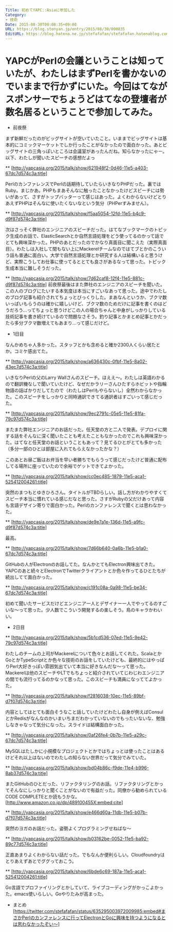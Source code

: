 ```yaml
---
Title: 初めてYAPC::Asiaに参加した
Category:
- 技術
Date: 2015-08-30T00:08:35+09:00
URL: https://blog.stenyan.jp/entry/2015/08/30/000835
EditURL: https://blog.hatena.ne.jp/stefafafan/stefafafan.hatenablog.com/atom/entry/6653458415119446058
---
```


YAPCがPerlの会議ということは知っていたが、わたしはまずPerlを書かないのでいままで行かずにいた。今回はてながスポンサーでちょうどはてなの登壇者が数名居るということで参加してみた。
====
* 前夜祭

まず新鮮だったのがビッグサイトが空いていたこと。いままでビッグサイトは基本的にコミックマーケットでしか行ったことがなかったので面白かった。あとビッグサイトの三角っぽいところは会議室があったんだね。知らなかったにゃー。
以下、わたしが聞いたスピーチの感想だよっ

** [http://yapcasia.org/2015/talk/show/621948f2-0d46-11e5-a403-67dc7d574c3a:title]

PerlのカンファレンスでPerlの話期待していたらいきなりPHPだった。裏ではRuby。まじかあ。PHPもまあそんなに触ったことなかったけどスピーチには勢いがあって、さすがトップバッターって感じはあった。よくわからないけどとりあえずPHPはそんなに使いたくないなという気分（PHPerすみません）。

** [http://yapcasia.org/2015/talk/show/f5aa5054-12fd-11e5-b4c9-d9f87d574c3a:title]

次はさっそく弊社のエンジニアのスピーチだった。はてなブックマークのトピック生成のお話で、ElasticSearchとか自然言語処理をどう使ってるのかって話でとても興味深かった。PHPのあとだったのでかなり真面目に聞こえた（実際真面目）。わたしは入社して間もない上にMackerelチームなのではてブとかのこういう話も普通に面白い。大学で自然言語処理とか研究する人は結構いると思うけど、実際こうしてお仕事に使ってるととても良さがあるなって思った。トピック生成本当に難しそうだった。

** [http://yapcasia.org/2015/talk/show/7d62caf8-12f4-11e5-881c-d9f87d574c3a:title]
前夜祭最後はまた弊社のエンジニアのスピーチを聞いた。この人のブログにたいする本気度は本当にすごいなあって思った。途中でわたしのブログ記事も紹介されてちょっとびっくりした。まあなんというか、ブクマ数いっぱいもらうのは確かに嬉しいけど、ブクマ数のためだけに記事を書くのはどうだろう…ってちょっと思うけどこの人の場合ちゃんと中身がしっかりしている技術記事を書き続けているので問題なさそう。釣り記事とかまとめ記事とかだったら多分ブクマ数増えてもあまり…って感じだけど。

* 1日目

なんかめちゃ人多かった。スタッフとかも含めると確か2300人くらい居たとか。コミケ感出てた。

** [http://yapcasia.org/2015/talk/show/a636430c-0fbf-11e5-8a02-43ec7d574c3a:title]

いきなりPerlの父のLarry Wallさんのスピーチ。ほええ〜。わたしは英語わかるので翻訳機なしで聞いていたけど、なぜだかラリーさんひたすらホビットや指輪物語の話ばかりだしてたので（わたしはPerlもやらないし）全然わからなかった。このスピーチをしっかりと同時通訳できてる通訳者はすごいって感じだった。

** [http://yapcasia.org/2015/talk/show/9ec2791c-05e5-11e5-81fa-79c97d574c3a:title]

またまた弊社エンジニアのお話だった。任天堂の方と二人で発表。デプロイに関する話をそんなに深く聞いたことも考えたこともなかったのでこれも興味深かった。はてなと任天堂のお話ということもあって？見てるひとがとても多かった（多分一部のひとは部屋に入れてもらえなかったかな？）

このあとお昼ご飯はお弁当を早い者勝ちでもらうって感じだったけど普通に配布してる場所に座っていたので余裕でゲットできてよかった。

** [http://yapcasia.org/2015/talk/show/cc0ec485-1879-11e5-aca1-525412004261:title]

突然のまつもとゆきひろさん。タイトルがTBDらしい。話し方がわかりやすくてスピーチ本当に慣れている感じだなと思った。さすがRubyの父だけあって内容も言語デザイン寄りで面白かった。Perlのカンファレンスで聞くとは思わなかった。

** [http://yapcasia.org/2015/talk/show/de9e7a1e-136d-11e5-a9fc-d9f87d574c3a:title]

最高。

** [http://yapcasia.org/2015/talk/show/7d66b640-0a6b-11e5-b1a0-67dc7d574c3a:title]

GitHubの人がElectronのお話してた。なんかとてもElectron興味出てきた。YAPCのあと続々とElectronでTwitterクライアントとか色々作ってるひとたちが続出してて面白かった。

** [http://yapcasia.org/2015/talk/show/c191c08a-0a98-11e5-be34-67dc7d574c3a:title]

初めて聞いたサービスだけどエンジニア一人とデザイナー一人でやってるのすごいな〜って思った。少人数でこういう開発するの楽しそう。鳥のキャラかわいい。

* 2日目

** [http://yapcasia.org/2015/talk/show/5b1cd536-07ed-11e5-9e42-79c97d574c3a:title]

わたしのチームの上司がMackerelについて色々とお話してくれた。ScalaとかGoとかTypeScriptとか色々な技術のお話をしていたけども、最終的にはやっぱりPerl大好きっぽい雰囲気出ていて本当に好きなんだな〜って思った。Mackerelは他のスピーチやLTでもちょっと紹介されていてじわじわエンジニアの間でも流行ってるのかなって思った。このスピーチも満員になっててよかった。

** [http://yapcasia.org/2015/talk/show/f2816038-10ec-11e5-89bf-d7f07d574c3a:title]

内容としてはとても面白そうなこと話していたけどわたし自身が例えばConsulとかRedisがなんなのかいまいちまだわかっていないのでもったいないな、勉強しなきゃなって気分になった。スライドは結構面白かった。

** [http://yapcasia.org/2015/talk/show/0af26fe4-0b7b-11e5-a29c-67dc7d574c3a:title]

MySQLはたしかに小規模なプロジェクトとかではちょっとは使ったことはあるけどそれ以上はないのでわたしの知らない世界だって気分でみていた。

** [http://yapcasia.org/2015/talk/show/bd04b86c-f9de-11e4-b996-8ab37d574c3a:title]

またGitHubのひとだった、リファクタリングのお話。リファクタリングとかってそんなにしっかりと聞くことがないので有益だった。同僚から勧められているCODE COMPLETEとか読もうかな。
[http://www.amazon.co.jp/dp/489100455X:embed:cite]

** [http://yapcasia.org/2015/talk/show/e466d60a-11db-11e5-b07b-d7f07d574c3a:title]

突然のヨガのお話だった。姿勢よくプログラミングせねばな〜

** [http://yapcasia.org/2015/talk/show/b03162be-0052-11e5-ba92-89c77d574c3a:title]

正直あまりよくわからない話だった。でもなんか便利らしい。Cloudfoundryはとりあえずあとでググっておこう。

** [http://yapcasia.org/2015/talk/show/6bde6c69-187a-11e5-aca1-525412004261:title]

Go言語でプロファイリングとかしていて、ライブコーディングがかっこよかった。emacs使いらしい。Goやりたみが高まった。

* まとめ
[https://twitter.com/stefafafan/status/635295003972009985:embed#まさかPerlのカンファレンスに行ってElectronとGoに興味を持つようになるとは思わなかったぞい〜]

